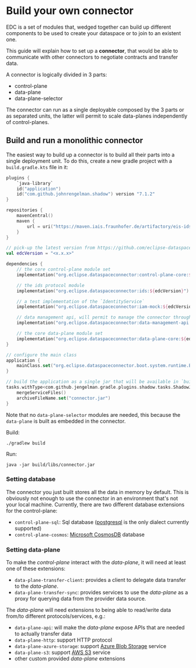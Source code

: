 # Build your own connector

EDC is a set of modules that, wedged together can build up different components to be used to create your dataspace or
to join to an existent one.

This guide will explain how to set up a **connector**, that would be able to communicate with other connectors to
negotiate contracts and transfer data.

A connector is logically divided in 3 parts:
- control-plane
- data-plane
- data-plane-selector

The connector can run as a single deployable composed by the 3 parts or as separated units, the latter will permit
to scale data-planes independently of control-planes.

## Build and run a monolithic connector

The easiest way to build up a connector is to build all their parts into a single deployment unit.
To do this, create a new gradle project with a `build.gradle.kts` file in it:
```kotlin
plugins {
    `java-library`
    id("application")
    id("com.github.johnrengelman.shadow") version "7.1.2"
}

repositories {
    mavenCentral()
    maven {
        url = uri("https://maven.iais.fraunhofer.de/artifactory/eis-ids-public/")
    }
}

// pick-up the latest version from https://github.com/eclipse-dataspaceconnector/DataSpaceConnector/releases
val edcVersion = "<x.x.x>"

dependencies {
    // the core control-plane module set
    implementation("org.eclipse.dataspaceconnector:control-plane-core:${edcVersion}")

    // the ids protocol module
    implementation("org.eclipse.dataspaceconnector:ids:${edcVersion}")

    // a test implementation of the `IdentityService`
    implementation("org.eclipse.dataspaceconnector:iam-mock:${edcVersion}")

    // data management api, will permit to manage the connector through a REST interface
    implementation("org.eclipse.dataspaceconnector:data-management-api:${edcVersion}")

    // the core data-plane module set
    implementation("org.eclipse.dataspaceconnector:data-plane-core:${edcVersion}")
}

// configure the main class
application {
    mainClass.set("org.eclipse.dataspaceconnector.boot.system.runtime.BaseRuntime")
}

// build the application as a single jar that will be available in `build/libs/connector.jar`
tasks.withType<com.github.jengelman.gradle.plugins.shadow.tasks.ShadowJar> {
    mergeServiceFiles()
    archiveFileName.set("connector.jar")
}

```

Note that no `data-plane-selector` modules are needed, this because the `data-plane` is built as embedded in the connector.

Build:
```
./gradlew build
```

Run:
```
java -jar build/libs/connector.jar
```

### Setting database

The connector you just built stores all the data in memory by default. This is obviously not enough to use the connector
in an environment that's not your local machine.
Currently, there are two different database extensions for the control-plane:

- `control-plane-sql`: Sql database ([postgresql](https://www.postgresql.org/) is the only dialect currently supported)
- `control-plane-cosmos`: [Microsoft CosmosDB](https://azure.microsoft.com/products/cosmos-db) database

### Setting data-plane

To make the *control-plane* interact with the *data-plane*, it will need at least one of these extensions:
- `data-plane-transfer-client`: provides a client to delegate data transfer to the *data-plane*.
- `data-plane-transfer-sync`: provides services to use the *data-plane* as a proxy for querying data from the provider data source.

The *data-plane* will need extensions to being able to read/write data from/to different protocols/services, e.g.:
- `data-plane-api`: will make the *data-plane* expose APIs that are needed to actually transfer data
- `data-plane-http`: support HTTP protocol
- `data-plane-azure-storage`: support [Azure Blob Storage](https://azure.microsoft.com/products/storage/blobs/) service
- `data-plane-s3`: support [AWS S3](https://aws.amazon.com/s3/) service
- other custom provided *data-plane* extensions
